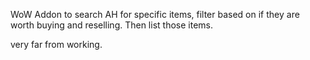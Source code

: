 WoW Addon to search AH for specific items, filter based on if they are worth buying and reselling. Then list those items. 

very far from working. 
